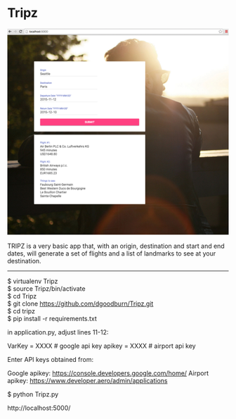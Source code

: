 # Tripz

![Alt text](https://github.com/dgoodburn/Tripz/blob/master/Screenshot.png "Demo")

TRIPZ is a very basic app that, with an origin, destination and start and end dates, will generate a set of flights and a list of landmarks to see at your destination.

---

$ virtualenv Tripz  
$ source Tripz/bin/activate  
$ cd Tripz  
$ git clone https://github.com/dgoodburn/Tripz.git  
$ cd tripz  
$ pip install -r requirements.txt

in application.py, adjust lines 11-12:

VarKey = XXXX  # google api key
apikey = XXXX  # airport api key

Enter API keys obtained from:

Google apikey: https://console.developers.google.com/home/
Airport apikey: https://www.developer.aero/admin/applications

$ python Tripz.py  

http://localhost:5000/
